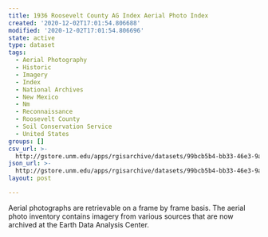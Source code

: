 ```yaml
---
title: 1936 Roosevelt County AG Index Aerial Photo Index
created: '2020-12-02T17:01:54.806688'
modified: '2020-12-02T17:01:54.806696'
state: active
type: dataset
tags:
  - Aerial Photography
  - Historic
  - Imagery
  - Index
  - National Archives
  - New Mexico
  - Nm
  - Reconnaissance
  - Roosevelt County
  - Soil Conservation Service
  - United States
groups: []
csv_url: >-
  http://gstore.unm.edu/apps/rgisarchive/datasets/99bcb5b4-bb33-46e3-9a43-e56d4122c8c6/ag_roosevelt_1936.derived.csv
json_url: >-
  http://gstore.unm.edu/apps/rgisarchive/datasets/99bcb5b4-bb33-46e3-9a43-e56d4122c8c6/ag_roosevelt_1936.derived.json
layout: post

---
```

Aerial photographs are retrievable on a frame by frame basis. The aerial photo inventory contains imagery from various sources that are now archived at the Earth Data Analysis Center.
